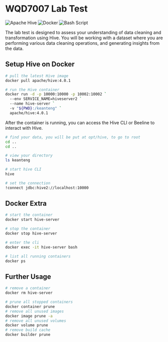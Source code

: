 # WQD7007 Lab Test

![Apache Hive](https://img.shields.io/badge/Apache%20Hive-FDEE21?style=for-the-badge&logo=apachehive&logoColor=black)
![Docker](https://img.shields.io/badge/docker-%230db7ed.svg?style=for-the-badge&logo=docker&logoColor=white)
![Bash Script](https://img.shields.io/badge/bash_script-%23121011.svg?style=for-the-badge&logo=gnu-bash&logoColor=white)

The lab test is designed to assess your understanding of data cleaning and transformation using Hive. You will be working with a dataset where you are performing various data cleaning operations, and generating insights from the data.

## Setup Hive on Docker

```bash
# pull the latest Hive image
docker pull apache/hive:4.0.1

# run the Hive container
docker run -d -p 10000:10000 -p 10002:10002 `
  --env SERVICE_NAME=hiveserver2 `
  --name hive-server `
  -v "${PWD}:/keanteng" `
  apache/hive:4.0.1
```

After the container is running, you can access the Hive CLI or Beeline to interact with Hive.

```bash
# find your data, you will be put at opt/hive, to go to root
cd ..
cd ..

# view your directory
ls keanteng

# start hive CLI
hive

# set the connection
!connect jdbc:hive2://localhost:10000
```

## Docker Extra

```bash
# start the container
docker start hive-server

# stop the container
docker stop hive-server

# enter the cli
docker exec -it hive-server bash

# list all running containers
docker ps
```
## Further Usage
```bash
# remove a container
docker rm hive-server

# prune all stopped containers
docker container prune
# remove all unused images
docker image prune -a
# remove all unused volumes
docker volume prune
# remove build cache
docker builder prune
```